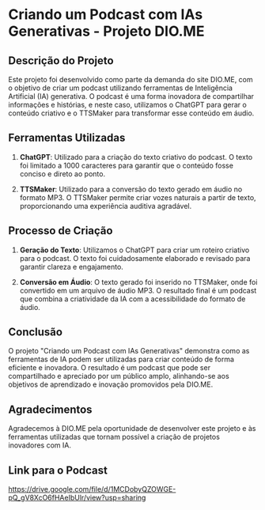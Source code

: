 # Criando um Podcast com IAs Generativas - Projeto DIO.ME

## Descrição do Projeto
Este projeto foi desenvolvido como parte da demanda do site DIO.ME, com o objetivo de criar um podcast utilizando ferramentas de Inteligência Artificial (IA) generativa. O podcast é uma forma inovadora de compartilhar informações e histórias, e neste caso, utilizamos o ChatGPT para gerar o conteúdo criativo e o TTSMaker para transformar esse conteúdo em áudio.

## Ferramentas Utilizadas
1. **ChatGPT**: Utilizado para a criação do texto criativo do podcast. O texto foi limitado a 1000 caracteres para garantir que o conteúdo fosse conciso e direto ao ponto.
   
2. **TTSMaker**: Utilizado para a conversão do texto gerado em áudio no formato MP3. O TTSMaker permite criar vozes naturais a partir de texto, proporcionando uma experiência auditiva agradável.

## Processo de Criação
1. **Geração do Texto**: Utilizamos o ChatGPT para criar um roteiro criativo para o podcast. O texto foi cuidadosamente elaborado e revisado para garantir clareza e engajamento.

2. **Conversão em Áudio**: O texto gerado foi inserido no TTSMaker, onde foi convertido em um arquivo de áudio MP3. O resultado final é um podcast que combina a criatividade da IA com a acessibilidade do formato de áudio.

## Conclusão
O projeto "Criando um Podcast com IAs Generativas" demonstra como as ferramentas de IA podem ser utilizadas para criar conteúdo de forma eficiente e inovadora. O resultado é um podcast que pode ser compartilhado e apreciado por um público amplo, alinhando-se aos objetivos de aprendizado e inovação promovidos pela DIO.ME.

## Agradecimentos
Agradecemos à DIO.ME pela oportunidade de desenvolver este projeto e às ferramentas utilizadas que tornam possível a criação de projetos inovadores com IA.

## Link para o Podcast
https://drive.google.com/file/d/1MCDobyQZOWGE-pQ_gV8XcO6fHAeIbUlr/view?usp=sharing
